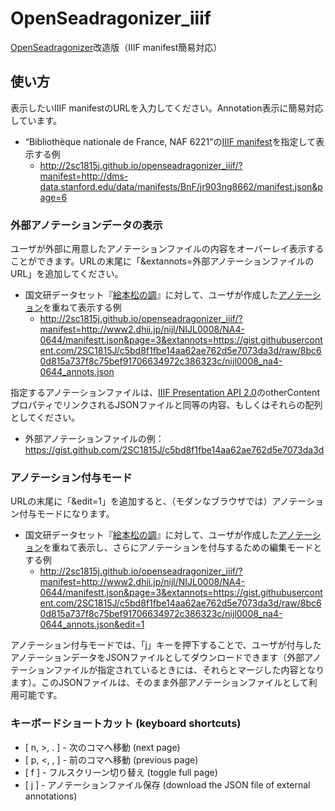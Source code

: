# OpenSeadragonizer_iiif

[OpenSeadragonizer]改造版（IIIF manifest簡易対応）

[OpenSeadragonizer]: http://openseadragon.github.io/openseadragonizer/

## 使い方

表示したいIIIF manifestのURLを入力してください。Annotation表示に簡易対応しています。

- “Bibliothèque nationale de France, NAF 6221”の[IIIF manifest]を指定して表示する例
  - http://2sc1815j.github.io/openseadragonizer_iiif/?manifest=http://dms-data.stanford.edu/data/manifests/BnF/jr903ng8662/manifest.json&page=6

[IIIF manifest]: http://dms-data.stanford.edu/data/manifests/BnF/jr903ng8662/manifest.json

### 外部アノテーションデータの表示

ユーザが外部に用意したアノテーションファイルの内容をオーバーレイ表示することができます。URLの末尾に「&extannots=外部アノテーションファイルのURL」を追加してください。

- 国文研データセット『[絵本松の調]』に対して、ユーザが作成した[アノテーション]を重ねて表示する例
  - http://2sc1815j.github.io/openseadragonizer_iiif/?manifest=http://www2.dhii.jp/nijl/NIJL0008/NA4-0644/manifestt.json&page=3&extannots=https://gist.githubusercontent.com/2SC1815J/c5bd8f1fbe14aa62ae762d5e7073da3d/raw/8bc60d815a737f8c75bef91706634972c386323c/nijl0008_na4-0644_annots.json

[アノテーション]: https://gist.github.com/2SC1815J/c5bd8f1fbe14aa62ae762d5e7073da3d

[絵本松の調]: http://www2.dhii.jp/nijl_opendata/NIJL0008/NA4-0644/

指定するアノテーションファイルは、[IIIF Presentation API 2.0]のotherContentプロパティでリンクされるJSONファイルと同等の内容、もしくはそれらの配列としてください。

- 外部アノテーションファイルの例：https://gist.github.com/2SC1815J/c5bd8f1fbe14aa62ae762d5e7073da3d

[IIIF Presentation API 2.0]:http://iiif.io/api/presentation/2.0/

### アノテーション付与モード

URLの末尾に「&edit=1」を追加すると、（モダンなブラウザでは）アノテーション付与モードになります。

- 国文研データセット『[絵本松の調]』に対して、ユーザが作成した[アノテーション]を重ねて表示し、さらにアノテーションを付与するための編集モードとする例
  - http://2sc1815j.github.io/openseadragonizer_iiif/?manifest=http://www2.dhii.jp/nijl/NIJL0008/NA4-0644/manifestt.json&page=3&extannots=https://gist.githubusercontent.com/2SC1815J/c5bd8f1fbe14aa62ae762d5e7073da3d/raw/8bc60d815a737f8c75bef91706634972c386323c/nijl0008_na4-0644_annots.json&edit=1

アノテーション付与モードでは、「j」キーを押下することで、ユーザが付与したアノテーションデータをJSONファイルとしてダウンロードできます（外部アノテーションファイルが指定されているときには、それらとマージした内容となります）。このJSONファイルは、そのまま外部アノテーションファイルとして利用可能です。

### キーボードショートカット (keyboard shortcuts)

- [ n, >, . ] - 次のコマへ移動 (next page)
- [ p, <, , ] - 前のコマへ移動 (previous page)
- [ f ] - フルスクリーン切り替え (toggle full page)
- [ j ] - アノテーションファイル保存 (download the JSON file of external annotations)
